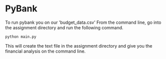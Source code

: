 # PyBank

To run pybank you on our 'budget_data.csv'
From the command line, go into the assignment directory and run the following command.

    python main.py

This will create the text file in the assignment directory and give you the financial analysis on the command line.